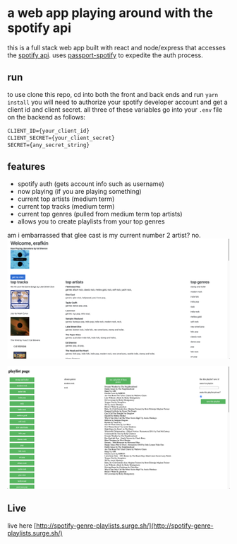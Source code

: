 # a web app playing around with the spotify api

this is a full stack web app built with react and node/express that accesses the [spotify api](https://developer.spotify.com/documentation/). 
uses [passport-spotify](http://www.passportjs.org/packages/passport-spotify/) to expedite the auth process.

## run
to use clone this repo, cd into both the front and back ends and run `yarn install`
you will need to authorize your spotify developer account and get a client id and client secret. all three of these variables go into your `.env` file on the backend as follows:
```
CLIENT_ID={your_client_id}
CLIENT_SECRET={your_client_secret}
SECRET={any_secret_string}
```
## features
- spotify auth (gets account info such as username)
- now playing (if you are playing something)
- current top artists (medium term)
- current top tracks (medium term)
- current top genres (pulled from medium term top artists)
- allows you to create playlists from your top genres

am i embarrassed that glee cast is my current number 2 artist? no.
![screenshot of the home page](home.png)

![screenshot of the playlists](playlists.png)


## Live
live here [http://spotify-genre-playlists.surge.sh/](http://spotify-genre-playlists.surge.sh/)
